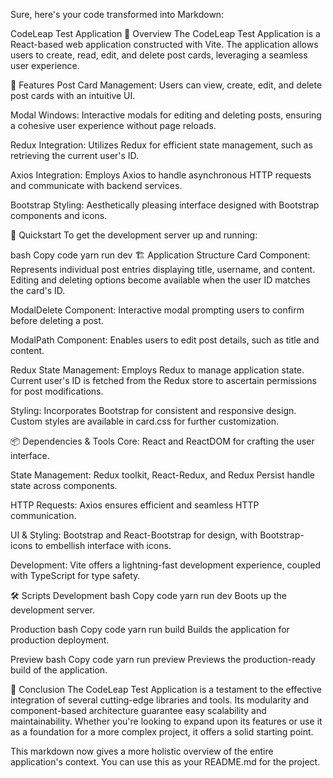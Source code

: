 
Sure, here's your code transformed into Markdown:

CodeLeap Test Application
📖 Overview
The CodeLeap Test Application is a React-based web application constructed with Vite. The application allows users to create, read, edit, and delete post cards, leveraging a seamless user experience.

🌟 Features
Post Card Management: Users can view, create, edit, and delete post cards with an intuitive UI.

Modal Windows: Interactive modals for editing and deleting posts, ensuring a cohesive user experience without page reloads.

Redux Integration: Utilizes Redux for efficient state management, such as retrieving the current user's ID.

Axios Integration: Employs Axios to handle asynchronous HTTP requests and communicate with backend services.

Bootstrap Styling: Aesthetically pleasing interface designed with Bootstrap components and icons.

🚀 Quickstart
To get the development server up and running:

bash
Copy code
yarn run dev
🏗️ Application Structure
Card Component: Represents individual post entries displaying title, username, and content. Editing and deleting options become available when the user ID matches the card's ID.

ModalDelete Component: Interactive modal prompting users to confirm before deleting a post.

ModalPath Component: Enables users to edit post details, such as title and content.

Redux State Management: Employs Redux to manage application state. Current user's ID is fetched from the Redux store to ascertain permissions for post modifications.

Styling: Incorporates Bootstrap for consistent and responsive design. Custom styles are available in card.css for further customization.

📦 Dependencies & Tools
Core: React and ReactDOM for crafting the user interface.

State Management: Redux toolkit, React-Redux, and Redux Persist handle state across components.

HTTP Requests: Axios ensures efficient and seamless HTTP communication.

UI & Styling: Bootstrap and React-Bootstrap for design, with Bootstrap-icons to embellish interface with icons.

Development: Vite offers a lightning-fast development experience, coupled with TypeScript for type safety.

🛠️ Scripts
Development
bash
Copy code
yarn run dev
Boots up the development server.

Production
bash
Copy code
yarn run build
Builds the application for production deployment.

Preview
bash
Copy code
yarn run preview
Previews the production-ready build of the application.

📝 Conclusion
The CodeLeap Test Application is a testament to the effective integration of several cutting-edge libraries and tools. Its modularity and component-based architecture guarantee easy scalability and maintainability. Whether you're looking to expand upon its features or use it as a foundation for a more complex project, it offers a solid starting point.

This markdown now gives a more holistic overview of the entire application's context. You can use this as your README.md for the project.